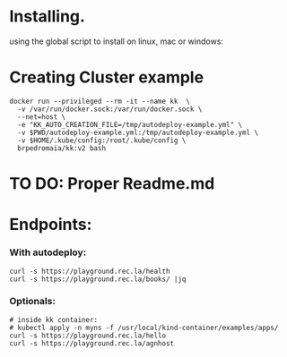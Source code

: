 # Installing.

using the global script to install on linux, mac or windows:


# Creating Cluster example
```
docker run --privileged --rm -it --name kk  \
  -v /var/run/docker.sock:/var/run/docker.sock \
  --net=host \
  -e "KK_AUTO_CREATION_FILE=/tmp/autodeploy-example.yml" \
  -v $PWD/autodeploy-example.yml:/tmp/autodeploy-example.yml \
  -v $HOME/.kube/config:/root/.kube/config \
  brpedromaia/kk:v2 bash
```

# TO DO: Proper Readme.md 

# Endpoints:
### With autodeploy:
```
curl -s https://playground.rec.la/health
curl -s https://playground.rec.la/books/ |jq
```

### Optionals:
```
# inside kk container:
# kubectl apply -n myns -f /usr/local/kind-container/examples/apps/
curl -s https://playground.rec.la/hello
curl -s https://playground.rec.la/agnhost
```